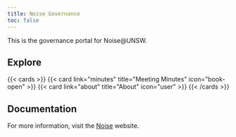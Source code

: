 ```yaml
---
title: Noise Governance
toc: false
---
```


This is the governance portal for Noise@UNSW.

## Explore

{{< cards >}}
  {{< card link="minutes" title="Meeting Minutes" icon="book-open" >}}
  {{< card link="about" title="About" icon="user" >}}
{{< /cards >}}

## Documentation

For more information, visit the [Noise](https://www.noiseatunsw.com/?utm_source=governance) website.
